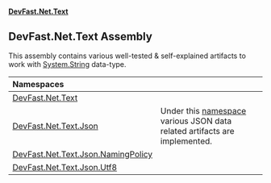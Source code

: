 #### [DevFast.Net.Text](index.md 'index')

## DevFast.Net.Text Assembly

This assembly contains various well-tested & self-explained artifacts to work with
[System.String](https://docs.microsoft.com/en-us/dotnet/api/System.String 'System.String') data-type.

| Namespaces | |
| :--- | :--- |
| [DevFast.Net.Text](DevFast.Net.Text.md 'DevFast.Net.Text') | |
| [DevFast.Net.Text.Json](DevFast.Net.Text.Json.md 'DevFast.Net.Text.Json') | Under this [namespace](https://docs.microsoft.com/en-us/dotnet/csharp/language-reference/keywords/namespace 'https://docs.microsoft.com/en-us/dotnet/csharp/language-reference/keywords/namespace') various JSON data related artifacts are implemented. |
| [DevFast.Net.Text.Json.NamingPolicy](DevFast.Net.Text.Json.NamingPolicy.md 'DevFast.Net.Text.Json.NamingPolicy') | |
| [DevFast.Net.Text.Json.Utf8](DevFast.Net.Text.Json.Utf8.md 'DevFast.Net.Text.Json.Utf8') | |
